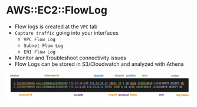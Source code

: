 # AWS::EC2::FlowLog

- Flow logs is created at the `VPC` tab
- `Capture traffic` going into your interfaces
  - `VPC Flow Log`
  - `Subnet Flow Log`
  - `ENI Flow Log`
- Monitor and Troubleshoot connectivity issues
- Flow Logs can be stored in S3/Cloudwatch and analyzed with Athena

![Flow Logs Syntax](../../../images/vpc-flow-logs-syntax.png)
